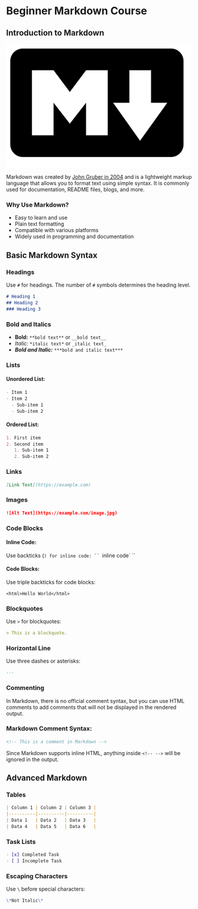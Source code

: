 # Beginner Markdown Course

## Introduction to Markdown

![Markdown logo](img/markdown-512.png)

Markdown was created by [John Gruber in 2004](https://daringfireball.net/projects/markdown/) and is a lightweight markup language that allows you to format text using simple syntax. It is commonly used for documentation, README files, blogs, and more.

### Why Use Markdown?
- Easy to learn and use
- Plain text formatting
- Compatible with various platforms
- Widely used in programming and documentation

## Basic Markdown Syntax

### Headings
Use `#` for headings. The number of `#` symbols determines the heading level.
```markdown
# Heading 1
## Heading 2
### Heading 3
```

### Bold and Italics
- **Bold:** `**bold text**` or `__bold text__`
- *Italic:* `*italic text*` or `_italic text_`
- ***Bold and Italic:*** `***bold and italic text***`

### Lists
#### Unordered List:
```markdown
- Item 1
- Item 2
  - Sub-item 1
  - Sub-item 2
```
#### Ordered List:
```markdown
1. First item
2. Second item
   1. Sub-item 1
   2. Sub-item 2
```

### Links
```markdown
[Link Text](https://example.com)
```

### Images
```markdown
![Alt Text](https://example.com/image.jpg)
```

### Code Blocks
#### Inline Code:
Use backticks (`) for inline code: `` `inline code` ``

#### Code Blocks:
Use triple backticks for code blocks:

```
<html>Hello World</html>
```


### Blockquotes
Use `>` for blockquotes:
```markdown
> This is a blockquote.
```

### Horizontal Line
Use three dashes or asterisks:
```markdown
---
```

### Commenting
In Markdown, there is no official comment syntax, but you can use HTML comments to add comments that will not be displayed in the rendered output.

### Markdown Comment Syntax:
```markdown
<!-- This is a comment in Markdown -->
```

Since Markdown supports inline HTML, anything inside `<!-- -->` will be ignored in the output.

## Advanced Markdown

### Tables
```markdown
| Column 1 | Column 2 | Column 3 |
|----------|----------|----------|
| Data 1   | Data 2   | Data 3   |
| Data 4   | Data 5   | Data 6   |
```

### Task Lists
```markdown
- [x] Completed Task
- [ ] Incomplete Task
```

### Escaping Characters
Use `\` before special characters:
```markdown
\*Not Italic\*
```